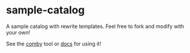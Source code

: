 # sample-catalog
A sample catalog with rewrite templates. Feel free to fork and modify with your own! 

See the [comby](https://github.com/comby-tools/comby) tool or [docs](https://comby.dev/) for using it!

